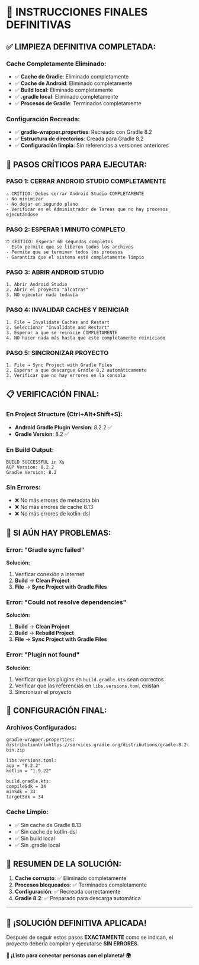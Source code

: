 # 🎯 INSTRUCCIONES FINALES DEFINITIVAS

## ✅ **LIMPIEZA DEFINITIVA COMPLETADA:**

### **Cache Completamente Eliminado:**
- ✅ **Cache de Gradle**: Eliminado completamente
- ✅ **Cache de Android**: Eliminado completamente  
- ✅ **Build local**: Eliminado completamente
- ✅ **.gradle local**: Eliminado completamente
- ✅ **Procesos de Gradle**: Terminados completamente

### **Configuración Recreada:**
- ✅ **gradle-wrapper.properties**: Recreado con Gradle 8.2
- ✅ **Estructura de directorios**: Creada para Gradle 8.2
- ✅ **Configuración limpia**: Sin referencias a versiones anteriores

## 🚀 **PASOS CRÍTICOS PARA EJECUTAR:**

### **PASO 1: CERRAR ANDROID STUDIO COMPLETAMENTE**
```
⚠️ CRÍTICO: Debes cerrar Android Studio COMPLETAMENTE
- No minimizar
- No dejar en segundo plano
- Verificar en el Administrador de Tareas que no hay procesos ejecutándose
```

### **PASO 2: ESPERAR 1 MINUTO COMPLETO**
```
⏰ CRÍTICO: Esperar 60 segundos completos
- Esto permite que se liberen todos los archivos
- Permite que se terminen todos los procesos
- Garantiza que el sistema esté completamente limpio
```

### **PASO 3: ABRIR ANDROID STUDIO**
```
1. Abrir Android Studio
2. Abrir el proyecto "alcatras"
3. NO ejecutar nada todavía
```

### **PASO 4: INVALIDAR CACHES Y REINICIAR**
```
1. File → Invalidate Caches and Restart
2. Seleccionar "Invalidate and Restart"
3. Esperar a que se reinicie COMPLETAMENTE
4. NO hacer nada más hasta que esté completamente reiniciado
```

### **PASO 5: SINCRONIZAR PROYECTO**
```
1. File → Sync Project with Gradle Files
2. Esperar a que descargue Gradle 8.2 automáticamente
3. Verificar que no hay errores en la consola
```

## 📋 **VERIFICACIÓN FINAL:**

### **En Project Structure (Ctrl+Alt+Shift+S):**
- **Android Gradle Plugin Version**: 8.2.2 ✅
- **Gradle Version**: 8.2 ✅

### **En Build Output:**
```
BUILD SUCCESSFUL in Xs
AGP Version: 8.2.2
Gradle Version: 8.2
```

### **Sin Errores:**
- ❌ No más errores de metadata.bin
- ❌ No más errores de cache 8.13
- ❌ No más errores de kotlin-dsl

## 🔧 **SI AÚN HAY PROBLEMAS:**

### **Error: "Gradle sync failed"**
**Solución:**
1. Verificar conexión a internet
2. **Build** → **Clean Project**
3. **File** → **Sync Project with Gradle Files**

### **Error: "Could not resolve dependencies"**
**Solución:**
1. **Build** → **Clean Project**
2. **Build** → **Rebuild Project**
3. **File** → **Sync Project with Gradle Files**

### **Error: "Plugin not found"**
**Solución:**
1. Verificar que los plugins en `build.gradle.kts` sean correctos
2. Verificar que las referencias en `libs.versions.toml` existan
3. Sincronizar el proyecto

## 📱 **CONFIGURACIÓN FINAL:**

### **Archivos Configurados:**
```
gradle-wrapper.properties:
distributionUrl=https://services.gradle.org/distributions/gradle-8.2-bin.zip

libs.versions.toml:
agp = "8.2.2"
kotlin = "1.9.22"

build.gradle.kts:
compileSdk = 34
minSdk = 33
targetSdk = 34
```

### **Cache Limpio:**
- ✅ Sin cache de Gradle 8.13
- ✅ Sin cache de kotlin-dsl
- ✅ Sin build local
- ✅ Sin .gradle local

## 🎯 **RESUMEN DE LA SOLUCIÓN:**

1. **Cache corrupto**: ✅ Eliminado completamente
2. **Procesos bloqueados**: ✅ Terminados completamente
3. **Configuración**: ✅ Recreada correctamente
4. **Gradle 8.2**: ✅ Preparado para descarga automática

---

## 🎉 **¡SOLUCIÓN DEFINITIVA APLICADA!**

Después de seguir estos pasos **EXACTAMENTE** como se indican, el proyecto debería compilar y ejecutarse **SIN ERRORES**.

**🌱 ¡Listo para conectar personas con el planeta! 🌍**




